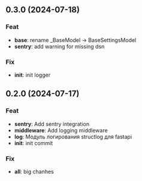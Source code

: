 ## 0.3.0 (2024-07-18)

### Feat

- **base**: rename _BaseModel -> BaseSettingsModel
- **sentry**: add warning for missing dsn

### Fix

- **init**: init logger

## 0.2.0 (2024-07-17)

### Feat

- **sentry**: Add sentry integration
- **middleware**: Add logging middleware
- **log**: Модуль логирования structlog для fastapi
- **init**: init commit

### Fix

- **all**: big chanhes
